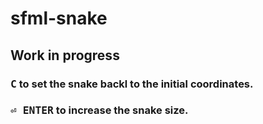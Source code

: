 # sfml-snake
## Work in progress
### <kbd>C</kbd> to set the snake backl to the initial coordinates.
### <kbd>⏎ ENTER</kbd> to increase the snake size.
